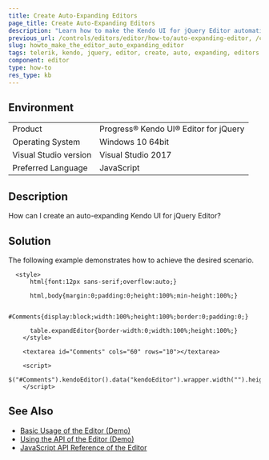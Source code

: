 ```yaml
---
title: Create Auto-Expanding Editors
page_title: Create Auto-Expanding Editors
description: "Learn how to make the Kendo UI for jQuery Editor automatically expand."
previous_url: /controls/editors/editor/how-to/auto-expanding-editor, /controls/editors/editor/how-to/appearance/auto-expanding-editor
slug: howto_make_the_editor_auto_expanding_editor
tags: telerik, kendo, jquery, editor, create, auto, expanding, editors
component: editor
type: how-to
res_type: kb
---
```


## Environment

<table>
 <tr>
  <td>Product</td>
  <td>Progress® Kendo UI® Editor for jQuery</td>
 </tr>
 <tr>
  <td>Operating System</td>
  <td>Windows 10 64bit</td>
 </tr>
 <tr>
  <td>Visual Studio version</td>
  <td>Visual Studio 2017</td>
 </tr>
 <tr>
  <td>Preferred Language</td>
  <td>JavaScript</td>
 </tr>
</table>

## Description

How can I create an auto-expanding Kendo UI for jQuery Editor?

## Solution

The following example demonstrates how to achieve the desired scenario.

```dojo
  <style>
      html{font:12px sans-serif;overflow:auto;}

      html,body{margin:0;padding:0;height:100%;min-height:100%;}

      #Comments{display:block;width:100%;height:100%;border:0;padding:0;}

      table.expandEditor{border-width:0;width:100%;height:100%;}
    </style>

    <textarea id="Comments" cols="60" rows="10"></textarea>

    <script>
      	  $("#Comments").kendoEditor().data("kendoEditor").wrapper.width("").height("").addClass("expandEditor");
    </script>
```

## See Also

* [Basic Usage of the Editor (Demo)](https://demos.telerik.com/kendo-ui/editor/index)
* [Using the API of the Editor (Demo)](https://demos.telerik.com/kendo-ui/editor/api)
* [JavaScript API Reference of the Editor](/api/javascript/ui/editor)
